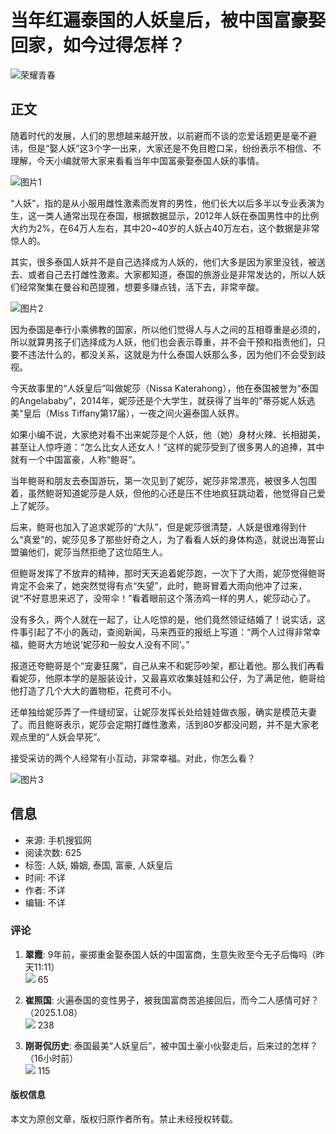 # 当年红遍泰国的人妖皇后，被中国富豪娶回家，如今过得怎样？

![荣耀青春](http://q16477799cada3.cdn.sohucs.com/C100011/7ff8eaea75814edba3941439d9b42387.png)

## 正文

随着时代的发展，人们的思想越来越开放，以前避而不谈的恋爱话题更是毫不避讳，但是“娶人妖”这3个字一出来，大家还是不免目瞪口呆，纷纷表示不相信、不理解，今天小编就带大家来看看当年中国富豪娶泰国人妖的事情。

![图片1](//q0.itc.cn/q_70/images01/20240923/2bd3810b5329473385813b8bcb6d1110.jpeg)

“人妖”，指的是从小服用雌性激素而发育的男性，他们长大以后多半以专业表演为生，这一类人通常出现在泰国，根据数据显示，2012年人妖在泰国男性中的比例大约为2%，在64万人左右，其中20~40岁的人妖占40万左右，这个数据是非常惊人的。

其实，很多泰国人妖并不是自己选择成为人妖的，他们大多是因为家里没钱，被送去、或者自己去打雌性激素。大家都知道，泰国的旅游业是非常发达的，所以人妖们经常聚集在曼谷和芭提雅，想要多赚点钱，活下去，非常辛酸。

![图片2](//q1.itc.cn/q_70/images01/20240923/c5c3d18d8f9c4d19b52417faa9e86952.jpeg)

因为泰国是奉行小乘佛教的国家，所以他们觉得人与人之间的互相尊重是必须的，所以就算男孩子们选择成为人妖，他们也会表示尊重，并不会干预和指责他们，只要不违法什么的，都没关系，这就是为什么泰国人妖那么多，因为他们不会受到歧视。

今天故事里的“人妖皇后”叫做妮莎（Nissa Katerahong），他在泰国被誉为“泰国的Angelababy”，2014年，妮莎还是个大学生，就获得了当年的"蒂芬妮人妖选美"皇后（Miss Tiffany第17届），一夜之间火遍泰国人妖界。

如果小编不说，大家绝对看不出来妮莎是个人妖，他（她）身材火辣、长相甜美，甚至让人惊呼道：“怎么比女人还女人！”这样的妮莎受到了很多男人的追捧，其中就有一个中国富豪，人称“鲍哥”。

当年鲍哥和朋友去泰国游玩，第一次见到了妮莎，妮莎非常漂亮，被很多人包围着，虽然鲍哥知道妮莎是人妖，但他的心还是压不住地疯狂跳动着，他觉得自己爱上了妮莎。

后来，鲍哥也加入了追求妮莎的“大队”，但是妮莎很清楚，人妖是很难得到什么“真爱”的，妮莎见多了那些好奇之人，为了看看人妖的身体构造，就说出海誓山盟骗他们，妮莎当然拒绝了这位陌生人。

但鲍哥发挥了不放弃的精神，那时天天追着妮莎跑，一次下了大雨，妮莎觉得鲍哥肯定不会来了，她突然觉得有点“失望”，此时，鲍哥冒着大雨向他冲了过来，说“不好意思来迟了，没带伞！”看着眼前这个落汤鸡一样的男人，妮莎动心了。

没有多久，两个人就在一起了，让人吃惊的是，他们竟然领证结婚了！说实话，这件事引起了不小的轰动，查阅新闻，马来西亚的报纸上写道：“两个人过得非常幸福，鲍哥大方地说‘妮莎和一般女人没有不同’。”

报道还夸鲍哥是个“宠妻狂魔”，自己从来不和妮莎吵架，都让着他。那么我们再看看妮莎，他原本学的是服装设计，又最喜欢收集娃娃和公仔，为了满足他，鲍哥给他打造了几个大大的置物柜，花费可不小。

还单独给妮莎弄了一件缝纫室，让妮莎发挥长处给娃娃做衣服，确实是模范夫妻了。而且鲍哥表示，妮莎会定期打雌性激素，活到80岁都没问题，并不是大家老观点里的“人妖会早死”。

接受采访的两个人经常有小互动，非常幸福。对此，你怎么看？

![图片3](https://cdn-ali.onemob.mobi/img/pys300X250_1.jpg)

## 信息

- 来源: 手机搜狐网
- 阅读次数: 625
- 标签: 人妖, 婚姻, 泰国, 富豪, 人妖皇后
- 时间: 不详
- 作者: 不详
- 编辑: 不详

### 评论

1. **翠霞**: 9年前，豪掷重金娶泰国人妖的中国富商，生意失败至今无子后悔吗（昨天11:11）  
   ![](https://statics.itc.cn/mptc-mpfe/img/wap_article_svg/feedItemView.png) 65

2. **崔照国**: 火遍泰国的变性男子，被我国富商苦追接回后，而今二人感情可好？（2025.1.08）  
   ![](https://statics.itc.cn/mptc-mpfe/img/wap_article_svg/feedItemView.png) 238

3. **刚哥侃历史**: 泰国最美“人妖皇后”，被中国土豪小伙娶走后，后来过的怎样？（16小时前）  
   ![](https://statics.itc.cn/mptc-mpfe/img/wap_article_svg/feedItemView.png) 115

#### 版权信息

本文为原创文章，版权归原作者所有。禁止未经授权转载。
<!-- tcd_original_link https://m.sohu.com/a/811050608_121628668 -->

